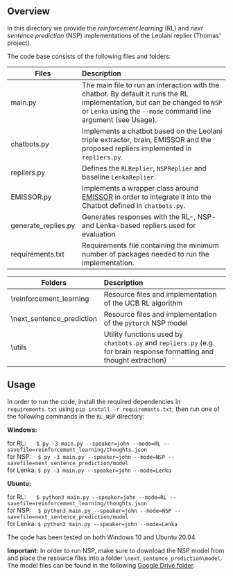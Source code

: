## Overview

In this directory we provide the *reinforcement learning* (RL) and *next sentence prediction* (NSP) implementations of the Leolani replier (Thomas' project).

The code base consists of the following files and folders:

| Files               | Description   |
| ------------------- |:--------------|
| main.py             | The main file to run an interaction with the chatbot. By default it runs the RL implementation, but can be changed to `NSP` or `Lenka` using the `--mode` command line argument (see Usage).|
| chatbots.py         | Implements a chatbot based on the Leolani triple extractor, brain, EMISSOR and the proposed repliers implemented in `repliers.py`. |
| repliers.py         | Defines the `RLReplier`, `NSPReplier` and baseline `LenkaReplier`. |
| EMISSOR.py          | Implements a wrapper class around [EMISSOR](https://github.com/leolani/EMISSOR) in order to integrate it into the Chatbot defined in `chatbots.py`. |
| generate_replies.py | Generates responses with the RL-, NSP- and Lenka-based repliers used for evaluation |
| requirements.txt    | Requirements file containing the minimum number of packages needed to run the implementation. |

| Folders                   | Description     |
| ------------------------- | :-------------- |
| \reinforcement_learning   | Resource files and implementation of the UCB RL algorithm |
| \next_sentence_prediction | Resource files and implementation of the `pytorch` NSP model |
| \utils                    | Utility functions used by `chatbots.py` and `repliers.py` (e.g. for brain response formatting and thought extraction) |

## Usage

In order to run the code, install the required dependencies in `requirements.txt` using `pip install -r requirements.txt`; then run one of the following commands in the `RL_NSP` directory:

**Windows:**<br>

for RL:      `$ py -3 main.py --speaker=john --mode=RL --savefile=reinforcement_learning/thoughts.json `<br>
for NSP:    `$ py -3 main.py --speaker=john --mode=NSP --savefile=next_sentence_prediction/model `<br>
for Lenka: `$ py -3 main.py --speaker=john --mode=Lenka `

**Ubuntu:**<br>

for RL:      `$ python3 main.py --speaker=john --mode=RL --savefile=reinforcement_learning/thoughts.json `<br>
for NSP:    `$ python3 main.py --speaker=john --mode=NSP --savefile=next_sentence_prediction/model `<br>
for Lenka: `$ python3 main.py --speaker=john --mode=Lenka `

The code has been tested on both Windows 10 and Ubuntu 20.04.

**Important:** In order to run NSP, make sure to download the NSP model from and place the resource files into a folder `\next_sentence_prediction\model`. The model files can be found in the following [Google Drive folder](https://drive.google.com/drive/folders/10GEpnjqXn4DfyKjFjJG7KbJEygvdAI2J?usp=sharing).

